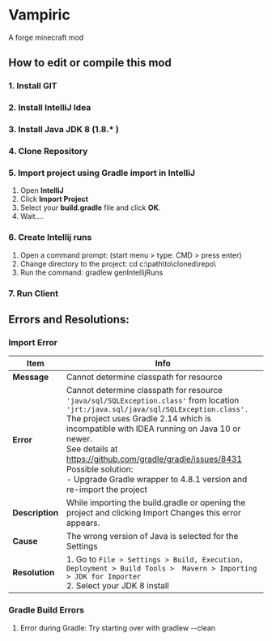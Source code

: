 # Vampiric

A forge minecraft mod

## How to edit or compile this mod

### 1. Install GIT

### 2. Install IntelliJ Idea

### 3. Install Java JDK 8 (1.8.* )

### 4. Clone Repository

### 5. Import project using Gradle import in IntelliJ

1. Open **IntelliJ**
2. Click **Import Project**
3. Select your **build.gradle** file and click **OK**.
4. Wait.... 

### 6. Create Intellij runs

1. Open a command prompt: (start menu > type: CMD > press enter)
2. Change directory to the project: cd c:\path\to\cloned\repo\
3. Run the command: gradlew genIntellijRuns

### 7. Run Client


## Errors and Resolutions:

### Import Error

Item    | Info 
------- | -----
**Message** | Cannot determine classpath for resource
**Error** | Cannot determine classpath for resource `'java/sql/SQLException.class'` from location `'jrt:/java.sql/java/sql/SQLException.class'.`<br> The project uses Gradle 2.14 which is incompatible with IDEA running on Java 10 or newer. <br> See details at https://github.com/gradle/gradle/issues/8431 <br>Possible solution: <br> - Upgrade Gradle wrapper to 4.8.1 version and re-import the project
**Description** | While importing the build.gradle or opening the project and clicking Import Changes this error appears.
**Cause** | The wrong version of Java is selected for the Settings
**Resolution** | 1. Go to `File > Settings > Build, Execution, Deployment > Build Tools >  Mavern > Importing > JDK for Importer` <br> 2. Select  your JDK 8 install


### Gradle Build Errors
1. Error during Gradle: Try starting over with gradlew --clean 
